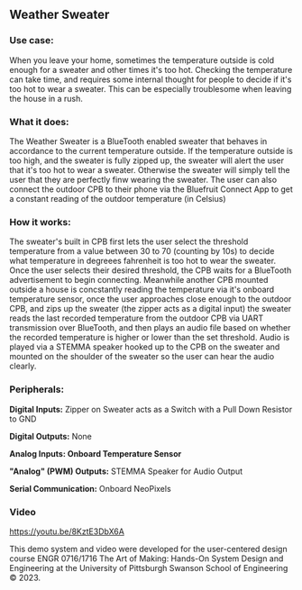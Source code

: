 ## Weather Sweater

### Use case: 

When you leave your home, sometimes the temperature outside is cold enough for a sweater and other times it's too hot. Checking the temperature can take time, and requires some internal thought for people to decide if it's too hot to wear a sweater. This can be especially troublesome when leaving the house in a rush.

### What it does: 

The Weather Sweater is a BlueTooth enabled sweater that behaves in accordance to the current temperature outside. If the temperature outside is too high, and the sweater is fully zipped up, the sweater will alert the user that it's too hot to wear a sweater. Otherwise the sweater will simply tell the user that they are perfectly finw wearing the sweater. The user can also connect the outdoor CPB to their phone via the Bluefruit Connect App to get a constant reading of the outdoor temperature (in Celsius)

### How it works:

The sweater's built in CPB first lets the user select the threshold temperature from a value between 30 to 70 (counting by 10s) to decide what temperature in degreees fahrenheit is too hot to wear the sweater. Once the user selects their desired threshold, the CPB waits for a BlueTooth advertisement to begin connecting. Meanwhile another CPB mounted outside a house is concstantly reading the temperature via it's onboard temperature sensor, once the user approaches close enough to the outdoor CPB, and zips up the sweater (the zipper acts as a digital input) the sweater reads the last recorded temperature from the outdoor CPB via UART transmission over BlueTooth, and then plays an audio file based on whether the recorded temperature is higher or lower than the set threshold. Audio is played via a STEMMA speaker hooked up to the CPB on the sweater and mounted on the shoulder of the sweater so the user can hear the audio clearly.

### Peripherals:

**Digital Inputs:** Zipper on Sweater acts as a Switch with a Pull Down Resistor to GND

**Digital Outputs:** None

**Analog Inputs: Onboard Temperature Sensor**

**"Analog" (PWM) Outputs:** STEMMA Speaker for Audio Output

**Serial Communication:** Onboard NeoPixels

### Video
https://youtu.be/8KztE3DbX6A

This demo system and video were developed for the user-centered design course ENGR 0716/1716 The Art of Making: Hands-On System Design and Engineering at the University of Pittsburgh Swanson School of Engineering © 2023.

